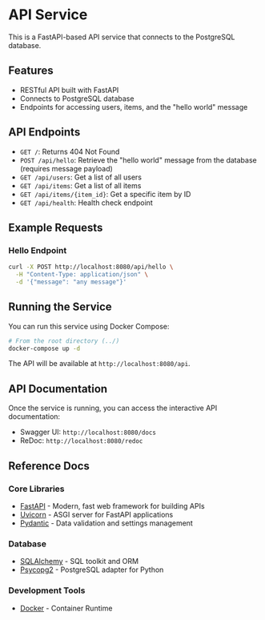 # API Service

This is a FastAPI-based API service that connects to the PostgreSQL database.

## Features

- RESTful API built with FastAPI
- Connects to PostgreSQL database
- Endpoints for accessing users, items, and the "hello world" message

## API Endpoints

- `GET /`: Returns 404 Not Found
- `POST /api/hello`: Retrieve the "hello world" message from the database (requires message payload)
- `GET /api/users`: Get a list of all users
- `GET /api/items`: Get a list of all items
- `GET /api/items/{item_id}`: Get a specific item by ID
- `GET /api/health`: Health check endpoint

## Example Requests

### Hello Endpoint

```bash
curl -X POST http://localhost:8080/api/hello \
  -H "Content-Type: application/json" \
  -d '{"message": "any message"}'
```

## Running the Service

You can run this service using Docker Compose:

```bash
# From the root directory (../)
docker-compose up -d
```

The API will be available at `http://localhost:8080/api`.

## API Documentation

Once the service is running, you can access the interactive API documentation:

- Swagger UI: `http://localhost:8080/docs`
- ReDoc: `http://localhost:8080/redoc`

## Reference Docs

### Core Libraries
- [FastAPI](https://fastapi.tiangolo.com/) - Modern, fast web framework for building APIs
- [Uvicorn](https://www.uvicorn.org/) - ASGI server for FastAPI applications
- [Pydantic](https://docs.pydantic.dev/) - Data validation and settings management

### Database
- [SQLAlchemy](https://docs.sqlalchemy.org/) - SQL toolkit and ORM
- [Psycopg2](https://www.psycopg.org/docs/) - PostgreSQL adapter for Python

### Development Tools
- [Docker](https://docs.docker.com/) - Container Runtime 